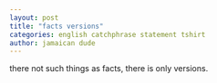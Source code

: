 ```yaml
---
layout: post
title: "facts versions"
categories: english catchphrase statement tshirt
author: jamaican dude
---
```

there not such things as facts, there is only versions.
